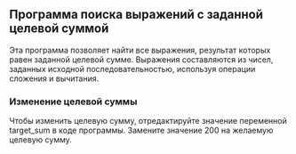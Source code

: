 ## Программа поиска выражений с заданной целевой суммой

Эта программа позволяет найти все выражения, результат которых равен заданной целевой сумме. Выражения составляются из чисел, заданных исходной последовательностью, используя операции сложения и вычитания.

### Изменение целевой суммы

Чтобы изменить целевую сумму, отредактируйте значение переменной target_sum в коде программы. Замените значение 200 на желаемую целевую сумму.